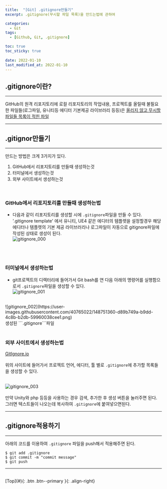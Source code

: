 ```yaml
---
title:  "[Git] .gitignore만들기"
excerpt: .gitignore(무시할 파일 목록)을 만드는법에 관하여

categories:
  - Git
tags:
  - [Github, Git, .gitignore]

toc: true
toc_sticky: true
 
date: 2022-01-10
last_modified_at: 2022-01-10
---
```



## .gitignore이란?
---
GitHub의 원격 리포지토리에 로컬 리포지토리의 작업내용, 프로젝트를 올릴때 불필요한 파일들(로그파일, 유니티등 에디터 기본제공 라이브러리 등등)은 <u>올리지 않고 무시할 파일들 목록이 적힌 파일</u>

---

## .gitignor만들기
---
만드는 방법은 크게 3가지가 있다.
1. GitHub에서 리포지토리를 만들때 생성하는것
2. 터미널에서 생성하는것
3. 외부 사이트에서 생성하는것
 
 <br>

### GitHub에서 리포지토리를 만들때 생성하는법 <br>

* 다음과 같이 리포지토리를 생성할 시에 ```.gitignore```파일을 만들 수 있다. <br> 
'.gitignore template' 에서 유니티, UE4 같은 에디터의 템플렛을 설정할경우 해당 에디터나 템플렛의 기본 제공 라이브러리나 로그파일이 자동으로 gitignore파일에 작성된 상태로 생성이 된다. <br> 
![gitignore_000](https://user-images.githubusercontent.com/40765022/148752883-c7697b8c-3fd4-4157-ab96-ad8b50be26c2.png)
<br> 
<br> 

### 터미널에서 생성하는법 <br>
* git프로젝트의 디렉터리에 들어가서 Git bash를 연 다음 아래의 명령어를 실행함으로서 ```.gitignore```파일을 생성할 수 있다. <br> 
![gitignore_001](https://user-images.githubusercontent.com/40765022/148751318-a65f38e7-5eb2-4716-81c1-3ce30930041c.png) <br> 
 <br> 
![gitignore_002](https://user-images.githubusercontent.com/40765022/148751360-d89b749a-b9dd-4c8b-b2db-59960038cee1.png) <br> 
생성된 ```.gitignore```파일 <br> 
 <br> 

### 외부 사이트에서 생성하는법 <br>

[GitIgnore.io](https://www.toptal.com/developers/gitignore) <br> <br>
위의 사이트에 들어가서 프로젝트 언어, 에디터, 툴 별로 ```.gitignore```에 추가할 목록들을 생성할 수 있다. <br> <br>

![gitignore_003](https://user-images.githubusercontent.com/40765022/148751396-7af81d8b-41c3-4425-9444-cc7902121db6.png) <br>
<br>
만약 Unity와 php 등등을 사용하는 경우 검색, 추가한 후 생성 버튼을 눌러주면 된다. <br>
그러면 텍스트들이 나오는데 복사하여 ```.gitignore```에 붙여넣으면된다.



---
## .gitignore적용하기  <br>
---
아래의 코드를 이용하여 ```.gitignore``` 파일을 push해서 적용해주면 된다. <br>

```
$ git add .gitignore
$ git commit -m "commit message" 
$ git push
```

---

<br>
[Top](#){: .btn .btn--primary }{: .align-right}